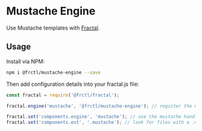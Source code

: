 # Mustache Engine

Use Mustache templates with [Fractal](http://frctl.github.io).

## Usage

Install via NPM:

```bash
npm i @frctl/mustache-engine --save
```

Then add configuration details into your fractal.js file:

```js
const fractal = require('@frctl/fractal');

fractal.engine('mustache', '@frctl/mustache-engine'); // register the mustache engine

fractal.set('components.engine', 'mustache'); // use the mustache handler
fractal.set('components.ext', '.mustache'); // look for files with a .mustache file extension
```
